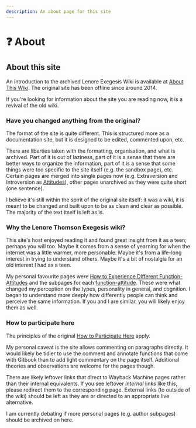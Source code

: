 ```yaml
---
description: An about page for this site
---
```


# ❓ About

## About this site

An introduction to the archived Lenore Exegesis Wiki is available at [About This Wiki](../archive/about-this-wiki-archive.md). The original site has been offline since around 2014.&#x20;

If you're looking for information about the site you are reading now, it is a revival of the old wiki.&#x20;

### Have you changed anything from the original?

The format of the site is quite different. This is structured more as a documentation site, but it is designed to be edited, commented upon, etc.

There are liberties taken with the formatting, organisation, and what is archived. Part of it is out of laziness, part of it is a sense that there are better ways to organize the information, part of it is a sense that some things were too specific to the site itself (e.g. the sandbox page), etc. Certain pages are merged into single pages now (e.g. Extraversion and Introversion as [Attitudes](../fundamentals/function-attitude/attitude.md)), other pages unarchived as they were quite short (one sentence).&#x20;

I believe it's still within the spirit of the original site itself: it was a wiki, it is meant to be changed and built upon to be as clean and clear as possible. The majority of the text itself is left as is.

### Why the Lenore Thomson Exegesis wiki?

This site's host enjoyed reading it and found great insight from it as a teen; perhaps you will too. Maybe it comes from a sense of yearning for when the internet was a little warmer, more personable. Maybe it's from a life-long interest in trying to understand others. Maybe it's a bit of nostalgia for an old interest I had as a teen.

My personal favourite pages were [How to Experience Different Function-Attitudes](../far-flung-explorations/how-to-experience-different-function-attitudes.md) and the subpages for each [function-attitude](../fundamentals/function-attitude/). These were what changed my perception on the types, personality in general, and cognition. I began to understand more deeply how differently people can think and perceive the same information. If you and I are similar, you will likely enjoy them as well.&#x20;

### How to participate here

The principles of the original [How to Participate Here](../archive/how-to-participate-here-archive.md) apply.&#x20;

My personal caveat is the site allows commenting on paragraphs directly. It would likely be tidier to use the comment and annotate functions that come with Gitbook than to add light commentary on the page itself. Additional theories and observations are welcome for the pages though.

There are likely leftover links that direct to Wayback Machine pages rather than their internal equivalents. If you see leftover _internal_ links like this, please redirect them to the corresponding page. External links (to outside of the wiki) should be left as they are or directed to an appropriate live alternative.&#x20;

I am currently debating if more personal pages (e.g. author subpages) should be archived on here.
